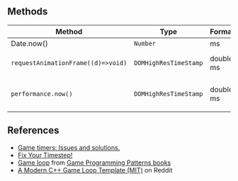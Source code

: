 ## Methods

<small>

| Method                             | Type                  | Format    | Precision                                 | Docs              |
| ---------------------------------- | --------------------- | --------- | ----------------------------------------- | ----------------- |
| Date.now()                         | `Number`              | ms        | 1                                         |
| `requestAnimationFrame((d)=>void)` | `DOMHighResTimeStamp` | double ms | Chrome: `1/1e3`<br/>Safari+Firefox: `1`   | [docs][moz-dhres] |
| `performance.now()`                | `DOMHighResTimeStamp` | double ms | Chrome: `1/1e12`<br />Safari+Firefox: `1` | [docs][moz-now]   |

</small>

## References

- [Game timers: Issues and solutions.](https://www.fabiensanglard.net/timer_and_framerate/index.php)
- [Fix Your Timestep!](https://gafferongames.com/post/fix_your_timestep/)
- [Game loop](http://gameprogrammingpatterns.com/game-loop.html) from [Game Programming Patterns books](http://gameprogrammingpatterns.com/)
- [A Modern C++ Game Loop Template (MIT)](https://www.reddit.com/r/gamedev/comments/41v2td/a_modern_c_game_loop_template_mit/) on Reddit

<!-- Shared links --->

[moz-dhres]: https://developer.mozilla.org/en-US/docs/Web/API/DOMHighResTimeStamp
[moz-now]: https://developer.mozilla.org/en-US/docs/Web/JavaScript/Reference/Global_Objects/Date/now
